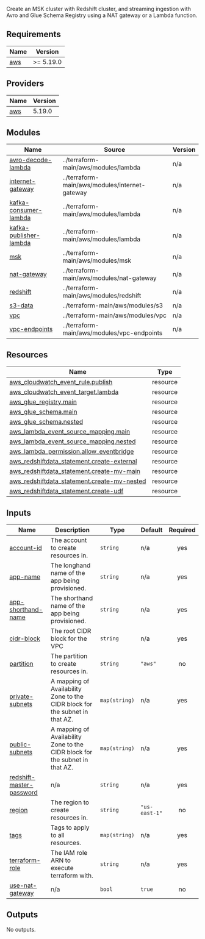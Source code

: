   Create an MSK cluster with Redshift cluster, and streaming ingestion with Avro and Glue Schema Registry using a NAT gateway or a Lambda function.

## Requirements

| Name | Version |
|------|---------|
| <a name="requirement_aws"></a> [aws](#requirement\_aws) | >= 5.19.0 |

## Providers

| Name | Version |
|------|---------|
| <a name="provider_aws"></a> [aws](#provider\_aws) | 5.19.0 |

## Modules

| Name | Source | Version |
|------|--------|---------|
| <a name="module_avro-decode-lambda"></a> [avro-decode-lambda](#module\_avro-decode-lambda) | ../terraform-main/aws/modules/lambda | n/a |
| <a name="module_internet-gateway"></a> [internet-gateway](#module\_internet-gateway) | ../terraform-main/aws/modules/internet-gateway | n/a |
| <a name="module_kafka-consumer-lambda"></a> [kafka-consumer-lambda](#module\_kafka-consumer-lambda) | ../terraform-main/aws/modules/lambda | n/a |
| <a name="module_kafka-publisher-lambda"></a> [kafka-publisher-lambda](#module\_kafka-publisher-lambda) | ../terraform-main/aws/modules/lambda | n/a |
| <a name="module_msk"></a> [msk](#module\_msk) | ../terraform-main/aws/modules/msk | n/a |
| <a name="module_nat-gateway"></a> [nat-gateway](#module\_nat-gateway) | ../terraform-main/aws/modules/nat-gateway | n/a |
| <a name="module_redshift"></a> [redshift](#module\_redshift) | ../terraform-main/aws/modules/redshift | n/a |
| <a name="module_s3-data"></a> [s3-data](#module\_s3-data) | ../terraform-main/aws/modules/s3 | n/a |
| <a name="module_vpc"></a> [vpc](#module\_vpc) | ../terraform-main/aws/modules/vpc | n/a |
| <a name="module_vpc-endpoints"></a> [vpc-endpoints](#module\_vpc-endpoints) | ../terraform-main/aws/modules/vpc-endpoints | n/a |

## Resources

| Name | Type |
|------|------|
| [aws_cloudwatch_event_rule.publish](https://registry.terraform.io/providers/hashicorp/aws/latest/docs/resources/cloudwatch_event_rule) | resource |
| [aws_cloudwatch_event_target.lambda](https://registry.terraform.io/providers/hashicorp/aws/latest/docs/resources/cloudwatch_event_target) | resource |
| [aws_glue_registry.main](https://registry.terraform.io/providers/hashicorp/aws/latest/docs/resources/glue_registry) | resource |
| [aws_glue_schema.main](https://registry.terraform.io/providers/hashicorp/aws/latest/docs/resources/glue_schema) | resource |
| [aws_glue_schema.nested](https://registry.terraform.io/providers/hashicorp/aws/latest/docs/resources/glue_schema) | resource |
| [aws_lambda_event_source_mapping.main](https://registry.terraform.io/providers/hashicorp/aws/latest/docs/resources/lambda_event_source_mapping) | resource |
| [aws_lambda_event_source_mapping.nested](https://registry.terraform.io/providers/hashicorp/aws/latest/docs/resources/lambda_event_source_mapping) | resource |
| [aws_lambda_permission.allow_eventbridge](https://registry.terraform.io/providers/hashicorp/aws/latest/docs/resources/lambda_permission) | resource |
| [aws_redshiftdata_statement.create-external](https://registry.terraform.io/providers/hashicorp/aws/latest/docs/resources/redshiftdata_statement) | resource |
| [aws_redshiftdata_statement.create-mv-main](https://registry.terraform.io/providers/hashicorp/aws/latest/docs/resources/redshiftdata_statement) | resource |
| [aws_redshiftdata_statement.create-mv-nested](https://registry.terraform.io/providers/hashicorp/aws/latest/docs/resources/redshiftdata_statement) | resource |
| [aws_redshiftdata_statement.create-udf](https://registry.terraform.io/providers/hashicorp/aws/latest/docs/resources/redshiftdata_statement) | resource |

## Inputs

| Name | Description | Type | Default | Required |
|------|-------------|------|---------|:--------:|
| <a name="input_account-id"></a> [account-id](#input\_account-id) | The account to create resources in. | `string` | n/a | yes |
| <a name="input_app-name"></a> [app-name](#input\_app-name) | The longhand name of the app being provisioned. | `string` | n/a | yes |
| <a name="input_app-shorthand-name"></a> [app-shorthand-name](#input\_app-shorthand-name) | The shorthand name of the app being provisioned. | `string` | n/a | yes |
| <a name="input_cidr-block"></a> [cidr-block](#input\_cidr-block) | The root CIDR block for the VPC | `string` | n/a | yes |
| <a name="input_partition"></a> [partition](#input\_partition) | The partition to create resources in. | `string` | `"aws"` | no |
| <a name="input_private-subnets"></a> [private-subnets](#input\_private-subnets) | A mapping of Availability Zone to the CIDR block for the subnet in that AZ. | `map(string)` | n/a | yes |
| <a name="input_public-subnets"></a> [public-subnets](#input\_public-subnets) | A mapping of Availability Zone to the CIDR block for the subnet in that AZ. | `map(string)` | n/a | yes |
| <a name="input_redshift-master-password"></a> [redshift-master-password](#input\_redshift-master-password) | n/a | `string` | n/a | yes |
| <a name="input_region"></a> [region](#input\_region) | The region to create resources in. | `string` | `"us-east-1"` | no |
| <a name="input_tags"></a> [tags](#input\_tags) | Tags to apply to all resources. | `map(string)` | n/a | yes |
| <a name="input_terraform-role"></a> [terraform-role](#input\_terraform-role) | The IAM role ARN to execute terraform with. | `string` | n/a | yes |
| <a name="input_use-nat-gateway"></a> [use-nat-gateway](#input\_use-nat-gateway) | n/a | `bool` | `true` | no |

## Outputs

No outputs.

